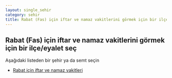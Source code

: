 ```yaml
---
layout: single_sehir
category: sehir
title: Rabat (Fas) için iftar ve namaz vakitlerini görmek için bir ilçe/eyalet seç
---
```



## Rabat (Fas) için iftar ve namaz vakitlerini görmek için bir ilçe/eyalet seç

Aşağıdaki listeden bir şehir ya da semt seçin


* [Rabat için iftar ve namaz vakitleri](/iftar.html?sehir=Rabat&ulke=Fas&state=Rabat)
